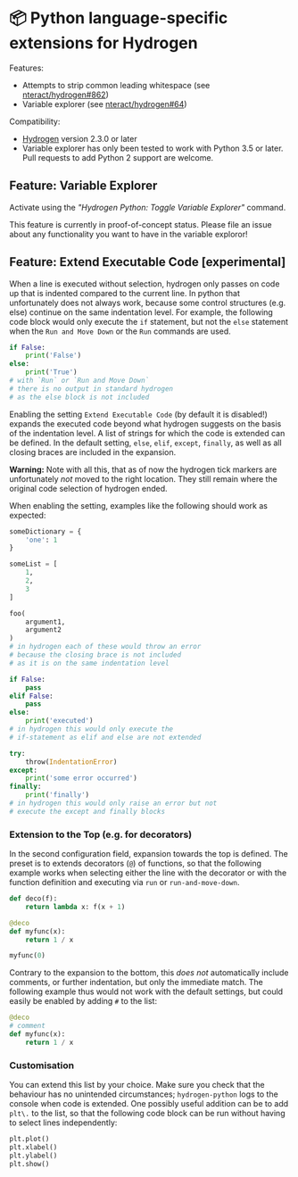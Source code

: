 # :package: Python language-specific extensions for Hydrogen

Features:
* Attempts to strip common leading whitespace (see [nteract/hydrogen#862]( https://github.com/nteract/hydrogen/issues/862))
* Variable explorer (see [nteract/hydrogen#64]( https://github.com/nteract/hydrogen/issues/64))

Compatibility:
* [Hydrogen](https://github.com/nteract/hydrogen) version 2.3.0 or later
* Variable explorer has only been tested to work with Python 3.5 or later. Pull requests to add Python 2 support are welcome.

## Feature: Variable Explorer

Activate using the _"Hydrogen Python: Toggle Variable Explorer"_ command.

This feature is currently in proof-of-concept status. Please file an issue about any functionality you want to have in the variable exploror!

## Feature: Extend Executable Code [experimental]

When a line is executed without selection, hydrogen only passes on code up that is indented compared to the current line.
In python that unfortunately does not always work, because some control structures (e.g. else) continue on the same indentation level.
For example, the following code block would only execute the `if` statement, but not the `else` statement when the `Run and Move Down` or the `Run` commands are used.

```python
if False:
    print('False')
else:
    print('True')
# with `Run` or `Run and Move Down`
# there is no output in standard hydrogen
# as the else block is not included
```

Enabling the setting `Extend Executable Code` (by default it is disabled!) expands the executed code beyond what hydrogen suggests on the basis of the indentation level.
A list of strings for which the code is extended can be defined.
In the default setting, `else`, `elif`, `except`, `finally`, as well as all closing braces are included in the expansion.

**Warning:** Note with all this, that as of now the hydrogen tick markers are unfortunately _not_ moved to the right location. They still remain where the original code selection of hydrogen ended.

When enabling the setting, examples like the following should work as expected:

```python
someDictionary = {
    'one': 1
}

someList = [
    1,
    2,
    3
]

foo(
    argument1,
    argument2
)
# in hydrogen each of these would throw an error
# because the closing brace is not included
# as it is on the same indentation level
```

```python
if False:
    pass
elif False:
    pass
else:
    print('executed')
# in hydrogen this would only execute the
# if-statement as elif and else are not extended
```

```python
try:
    throw(IndentationError)
except:
    print('some error occurred')
finally:
    print('finally')
# in hydrogen this would only raise an error but not
# execute the except and finally blocks
```

### Extension to the Top (e.g. for decorators)

In the second configuration field, expansion towards the top is defined.
The preset is to extends decorators (`@`) of functions, so that the following example works when selecting either the line with the decorator or with the function definition and executing via `run` or `run-and-move-down`.

```python
def deco(f):
    return lambda x: f(x + 1)

@deco
def myfunc(x):
    return 1 / x

myfunc(0)
```

Contrary to the expansion to the bottom, this _does not_ automatically include comments, or further indentation, but only the immediate match.
The following example thus would not work with the default settings, but could easily be enabled by adding `#` to the list:

```python
@deco
# comment
def myfunc(x):
    return 1 / x
```

### Customisation

You can extend this list by your choice.
Make sure you check that the behaviour has no unintended circumstances;
`hydrogen-python` logs to the console when code is extended.
One possibly useful addition can be to add `plt\.` to the list, so that the following code block can be run without having to select lines independently:

```python
plt.plot()
plt.xlabel()
plt.ylabel()
plt.show()
```
